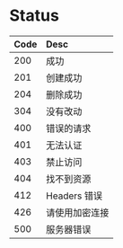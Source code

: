 # Status

| Code | Desc |
|:-------|:---------|
| 200    | 成功      |
| 201    | 创建成功   |
| 204    | 删除成功   |
| 304    | 没有改动 |
| 400    | 错误的请求 |
| 401    | 无法认证 |
| 403    | 禁止访问 |
| 404    | 找不到资源 |
| 412    | Headers 错误 |
| 426    | 请使用加密连接 |
| 500    | 服务器错误 |
